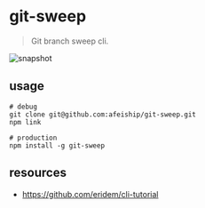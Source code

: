 # git-sweep
> Git branch sweep cli.

![snapshot](https://tva1.sinaimg.cn/large/0081Kckwgy1gk7gn80s4dj30vm0hm7wh.jpg)

## usage
```shell
# debug
git clone git@github.com:afeiship/git-sweep.git
npm link

# production
npm install -g git-sweep
```

## resources
- https://github.com/eridem/cli-tutorial
